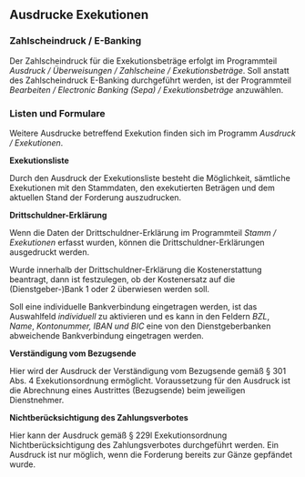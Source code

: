 ## Ausdrucke Exekutionen

### Zahlscheindruck / E-Banking

Der Zahlscheindruck für die Exekutionsbeträge erfolgt im Programmteil *Ausdruck / Überweisungen / Zahlscheine / Exekutionsbeträge*. Soll anstatt des Zahlscheindruck E-Banking durchgeführt werden, ist der Programmteil *Bearbeiten / Electronic Banking (Sepa) / Exekutionsbeträge* anzuwählen.

### Listen und Formulare

Weitere Ausdrucke betreffend Exekution finden sich im Programm *Ausdruck / Exekutionen*.

**Exekutionsliste**

Durch den Ausdruck der Exekutionsliste besteht die Möglichkeit, sämtliche Exekutionen mit den Stammdaten, den exekutierten Beträgen und dem aktuellen Stand der Forderung auszudrucken.

**Drittschuldner-Erklärung**

Wenn die Daten der Drittschuldner-Erklärung im Programmteil *Stamm / Exekutionen* erfasst wurden, können die Drittschuldner-Erklärungen ausgedruckt werden.

Wurde innerhalb der Drittschuldner-Erklärung die Kostenerstattung beantragt, dann ist festzulegen, ob der Kostenersatz auf die (Dienstgeber-)Bank 1 oder 2 überwiesen werden soll.

Soll eine individuelle Bankverbindung eingetragen werden, ist das Auswahlfeld *individuell* zu aktivieren und es kann in den Feldern *BZL*, *Name*, *Kontonummer, IBAN und BIC* eine von den Dienstgeberbanken abweichende Bankverbindung eingetragen werden.

**Verständigung vom Bezugsende**

Hier wird der Ausdruck der Verständigung vom Bezugsende gemäß § 301 Abs. 4 Exekutionsordnung ermöglicht. Voraussetzung für den Ausdruck ist die Abrechnung eines Austrittes (Bezugsende) beim jeweiligen Dienstnehmer.

**Nichtberücksichtigung des Zahlungsverbotes**

Hier kann der Ausdruck gemäß § 229l Exekutionsordnung Nichtberücksichtigung des Zahlungsverbotes durchgeführt werden. Ein Ausdruck ist nur möglich, wenn die Forderung bereits zur Gänze gepfändet wurde.